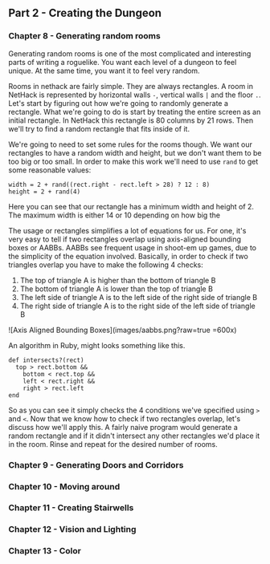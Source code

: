 ## Part 2 - Creating the Dungeon
### Chapter 8 - Generating random rooms

Generating random rooms is one of the most complicated and interesting parts of writing a roguelike. You want each level of a dungeon to feel unique. At the same time, you want it to feel very random.

Rooms in nethack are fairly simple. They are always rectangles. A room in NetHack is represented by horizontal walls `-`, vertical walls `|` and the floor `.`. Let's start by figuring out how we're going to randomly generate a rectangle. What we're going to do is start by treating the entire screen as an initial rectangle. In NetHack this rectangle is 80 columns by 21 rows. Then we'll try to find a random rectangle that fits inside of it.

We're going to need to set some rules for the rooms though. We want our rectangles to have a random width and height, but we don't want them to be too big or too small. In order to make this work we'll need to use `rand` to get some reasonable values:

    width = 2 + rand((rect.right - rect.left > 28) ? 12 : 8)
    height = 2 + rand(4)

Here you can see that our rectangle has a minimum width and height of 2. The maximum width is either 14 or 10 depending on how big the 



The usage or rectangles simplifies a lot of equations for us. For one, it's very easy to tell if two rectangles overlap using axis-aligned bounding boxes or AABBs. AABBs see frequent usage in shoot-em up games, due to the simplicity of the equation involved. Basically, in order to check if two triangles overlap you have to make the following 4 checks:

1. The top of triangle A is higher than the bottom of triangle B
2. The bottom of triangle A is lower than the top of triangle B
3. The left side of triangle A is to the left side of the right side of triangle B
4. The right side of triangle A is to the right side of the left side of triangle B

![Axis Aligned Bounding Boxes](images/aabbs.png?raw=true =600x)

An algorithm in Ruby, might looks something like this.

    def intersects?(rect)
      top > rect.bottom &&
        bottom < rect.top &&
        left < rect.right &&
        right > rect.left
    end

So as you can see it simply checks the 4 conditions we've specified using `>` and `<`. Now that we know how to check if two rectangles overlap, let's discuss how we'll apply this. A fairly naive program would generate a random rectangle and if it didn't intersect any other rectangles we'd place it in the room. Rinse and repeat for the desired number of rooms. 

### Chapter 9 - Generating Doors and Corridors
### Chapter 10 - Moving around
### Chapter 11 - Creating Stairwells
### Chapter 12 - Vision and Lighting
### Chapter 13 - Color
